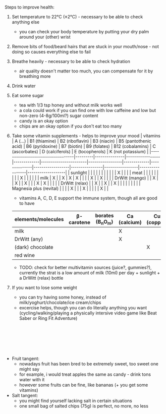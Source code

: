 Steps to improve health:
1. Set temperature to 22°C (±2°C) - necessary to be able to check anything else
    - you can check your body temperature by putting your dry palm around your (other) wrist
2. Remove bits of food/beard hairs that are stuck in your mouth/nose - not doing so causes everything else to fail
3. Breathe heavily - necessary to be able to check hydration
    - air quality doesn't matter too much, you can compensate for it by breathing more
4. Drink water
5. Eat some sugar
    - tea with 1/3 tsp honey and without milk works well
    - a cola could work if you can find one with low caffeine and low but non-zero (4-8g/100ml?) sugar content
    - candy is an okay option
    - chips are an okay option if you don't eat too many
6. Take some vitamin supplements - helps to improve your mood
    | vitamins                          | A (...) | B1 (thiamine) | B2 (riboflavin) | B3 (niacin) | B5 (pantothenic acid) | B6 (pyridoxine) | B7 (biotin) | B9 (folates) | B12 (cobalamins) | C (ascorbates) | D (calciferols) | E (tocopherols) | K (not potassium) |
    |-----------------------------------|---------|---------------|-----------------|-------------|-----------------------|-----------------|-------------|--------------|------------------|----------------|-----------------|-----------------|-------------------|
    | sunlight                          |         |               |                 |             |                       |                 |             |              |                  |                | X               |                 |                   |
    | meat                              |         |               |                 |             |                       |                 |             |              | X                |                |                 |                 |                   |
    | milk                              | X       |               | X               | X           | X                     |                 |             |              | X                |                | X               |                 |                   |
    | DrWitt&nbsp;(mango)               |         | X             |                 | X           |                       | X               |             |              | X                | X              |                 |                 |                   |
    | DrWitt&nbsp;(relax)               |         | X             |                 | X           |                       | X               |             |              |                  |                |                 |                 |                   |
    | Magnesia&nbsp;plus&nbsp;(revital) |         |               |                 | X           |                       |                 | X           |              |                  |                |                 | X               |                   |

    - vitamins A, C, D, E support the immune system, though all are good to have

    | elements/molecules        | β-carotene | borates (B<sub>n</sub>O<sub>m</sub>) | Ca (calcium) | Cu (copper) | I (iodine) | Fe (iron) | Mg (magnesium) | Mn (manganese) | Mo (molybdenum) | K (potassium) | Se (selenium) | Zn (zinc) |
    |---------------------------|------------|--------------------------------------|--------------|-------------|------------|-----------|----------------|----------------|-----------------|---------------|---------------|-----------|
    | milk                      |            |                                      | X            |             | X          |           |                |                |                 | X             | X             | X         |
    | DrWitt (any)              |            |                                      | X            |             |            |           |                |                |                 | X             |               |           |
    | (dark) chocolate          |            |                                      |              | X           |            | X         | X              | X              |                 |               |               |           |
    | red wine                  |            |                                      |              |             |            | low       |                | low            |                 | low           |               |           |

    - TODO: check for better multivitamin sources (juice?, gummies?), currently the strat is a low amount of milk (10ml) per day + sunlight + a DrWitt (relax) bottle
7. If you want to lose some weight
    - you can try having some honey, instead of milk/yoghurt/chocolate/ice cream/chips
    - excercise helps, though you can do literally anything you want (cycling/walking/playing a physically intersive video game like Beat Saber or Ring Fit Adventure)

<br>
<br>
<br>
<br>
<br>

- Fruit tangent:
    - nowadays fruit has been bred to be extremely sweet, too sweet one might say
    - for example, i would treat apples the same as candy - drink tons water with it
    - however some fruits can be fine, like bananas (+ you get some vitamins)
- Salt tangent:
    - you might find yourself lacking salt in certain situations
    - one small bag of salted chips (75g) is perfect, no more, no less
